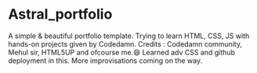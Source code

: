 # Astral_portfolio
A simple & beautiful portfolio template.
Trying to learn HTML, CSS, JS with hands-on projects given by Codedamn.
Credits : Codedamn community, Mehul sir, HTML5UP and ofcourse me.😄
Learned adv CSS and github deployment in this.
More improvisations coming on the way.

